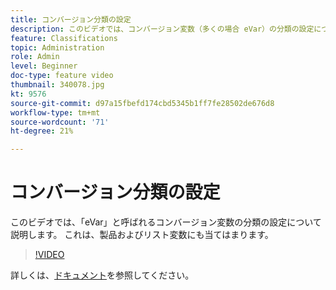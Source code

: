 ```yaml
---
title: コンバージョン分類の設定
description: このビデオでは、コンバージョン変数（多くの場合 eVar）の分類の設定について説明します。 これは、製品およびリスト変数にも当てはまります。
feature: Classifications
topic: Administration
role: Admin
level: Beginner
doc-type: feature video
thumbnail: 340078.jpg
kt: 9576
source-git-commit: d97a15fbefd174cbd5345b1ff7fe28502de676d8
workflow-type: tm+mt
source-wordcount: '71'
ht-degree: 21%

---
```



# コンバージョン分類の設定

このビデオでは、「eVar」と呼ばれるコンバージョン変数の分類の設定について説明します。 これは、製品およびリスト変数にも当てはまります。

>[!VIDEO](https://video.tv.adobe.com/v/340078/?quality=12&learn=on)

詳しくは、[ドキュメント](https://experienceleague.adobe.com/docs/analytics/admin/admin-tools/conversion-variables/conversion-classifications.html?lang=ja)を参照してください。
